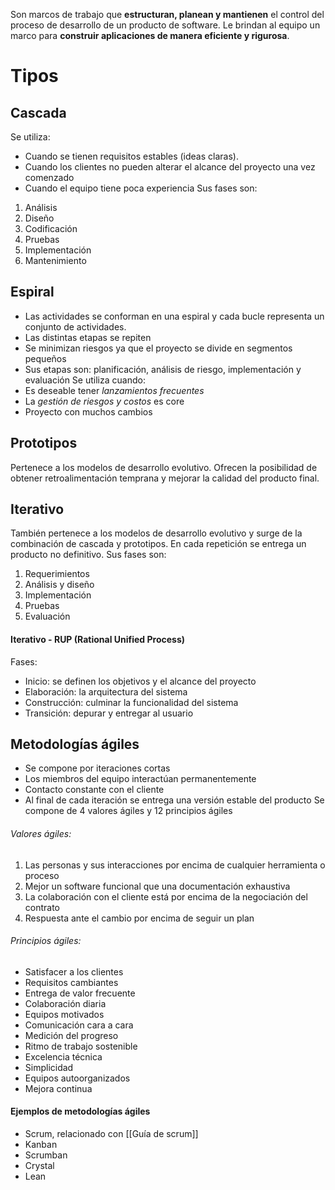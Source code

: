 Son marcos de trabajo que **estructuran, planean y mantienen** el control del proceso de desarrollo de un producto de software. Le brindan al equipo un marco para **construir aplicaciones de manera eficiente y rigurosa**.

# Tipos
## Cascada
Se utiliza: 
- Cuando se tienen requisitos estables (ideas claras).
- Cuando los clientes no pueden alterar el alcance del proyecto una vez comenzado
- Cuando el equipo tiene poca experiencia
Sus fases son:
1) Análisis
2) Diseño
3) Codificación
4) Pruebas
5) Implementación
6) Mantenimiento

## Espiral
- Las actividades se conforman en una espiral y cada bucle representa un conjunto de actividades.
- Las distintas etapas se repiten
- Se minimizan riesgos ya que el proyecto se divide en segmentos pequeños
- Sus etapas son: planificación, análisis de riesgo, implementación y evaluación
Se utiliza cuando:
- Es deseable tener *lanzamientos frecuentes*
- La *gestión de riesgos y costos* es core
- Proyecto con muchos cambios

## Prototipos
Pertenece a los modelos de desarrollo evolutivo. Ofrecen la posibilidad de obtener retroalimentación temprana y mejorar la calidad del producto final.

## Iterativo
También pertenece a los modelos de desarrollo evolutivo y surge de la combinación de cascada y prototipos.
En cada repetición se entrega un producto no definitivo.
Sus fases son:
1) Requerimientos
2) Análisis y diseño
3) Implementación
4) Pruebas
5) Evaluación

#### Iterativo - RUP (Rational Unified Process)
Fases:
- Inicio: se definen los objetivos y el alcance del proyecto
- Elaboración: la arquitectura del sistema
- Construcción: culminar la funcionalidad del sistema
- Transición: depurar y entregar al usuario

## Metodologías ágiles
- Se compone por iteraciones cortas
- Los miembros del equipo interactúan permanentemente 
- Contacto constante con el cliente
- Al final de cada iteración se entrega una versión estable del producto
Se compone de 4 valores ágiles y 12 principios ágiles
###### Valores ágiles:
1) Las personas y sus interacciones por encima de cualquier herramienta o proceso
2) Mejor un software funcional que una documentación exhaustiva
3) La colaboración con el cliente está por encima de la negociación del contrato
4) Respuesta ante el cambio por encima de seguir un plan
###### Principios ágiles:
- Satisfacer a los clientes
- Requisitos cambiantes
- Entrega de valor frecuente
- Colaboración diaria
- Equipos motivados
- Comunicación cara a cara
- Medición del progreso
- Ritmo de trabajo sostenible
- Excelencia técnica
- Simplicidad
- Equipos autoorganizados
- Mejora continua
#### Ejemplos de metodologías ágiles
- Scrum, relacionado con [[Guía de scrum]]
- Kanban
- Scrumban
- Crystal
- Lean